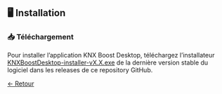 ## 🖥 Installation
### 📥 Téléchargement

Pour installer l’application KNX Boost Desktop, téléchargez l’installateur [KNXBoostDesktop-installer-vX.X.exe](https://github.com/Daichi9764/UCRM/releases) de la dernière version stable du logiciel dans les releases de ce repository GitHub.

[← Retour](installation.md)
